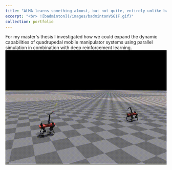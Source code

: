 ```yaml
---
title: "ALMA learns something almost, but not quite, entirely unlike badminton"
excerpt: "<br> ![badminton](/images/badmintonVSGIF.gif)"
collection: portfolio
---
```

For my master's thesis I investigated how we could expand the dynamic capabilities of quadrupedal mobile manipulator systems using parallel simulation in combination with deep reinforcement learning.  
![badminton](/images/badmintonVSGIF.gif)
